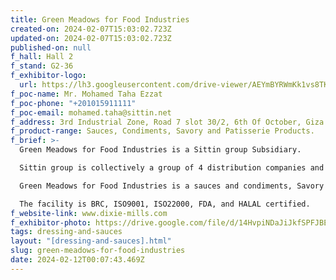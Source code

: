 ```yaml
---
title: Green Meadows for Food Industries
created-on: 2024-02-07T15:03:02.723Z
updated-on: 2024-02-07T15:03:02.723Z
published-on: null
f_hall: Hall 2
f_stand: G2-36
f_exhibitor-logo:
  url: https://lh3.googleusercontent.com/drive-viewer/AEYmBYRWmKk1vs8TKCR7X4CGZXteyO4w1-OZrQaWqGE2ReCwchgi0BbbEN_UhU7LbcyTRk-x3fHn6-GyaEIiVKF-GnWDOVV9oA=s1600
f_poc-name: Mr. Mohamed Taha Ezzat
f_poc-phone: "+201015911111"
f_poc-email: mohamed.taha@sittin.net
f_address: 3rd Industrial Zone, Road 7 slot 30/2, 6th Of October, Giza.
f_product-range: Sauces, Condiments, Savory and Patisserie Products.
f_brief: >-
  Green Meadows for Food Industries is a Sittin group Subsidiary.

  Sittin group is collectively a group of 4 distribution companies and 3 food manufacturing facilities in different sectors.

  Green Meadows for Food Industries is a sauces and condiments, Savory and patisserie products factory specializing in producing a wide range of high-quality products for the Egyptian local market and across the Middle East and North African markets under our brand DIXIE MILLS and various private label brands.

  The facility is BRC, ISO9001, ISO22000, FDA, and HALAL certified.
f_website-link: www.dixie-mills.com
f_exhibitor-photo: https://drive.google.com/file/d/14HvpiNDaJiJkfSPFJBEhSPPv4a9OZW9l/view?usp=drive_link
tags: dressing-and-sauces
layout: "[dressing-and-sauces].html"
slug: green-meadows-for-food-industries
date: 2024-02-12T00:07:43.469Z
---
```

